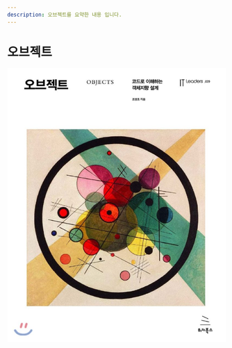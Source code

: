 ```yaml
---
description: 오브젝트를 요약한 내용 입니다.
---
```


# 오브젝트



![](../../.gitbook/assets/800x0-1%20%281%29.jpg)

